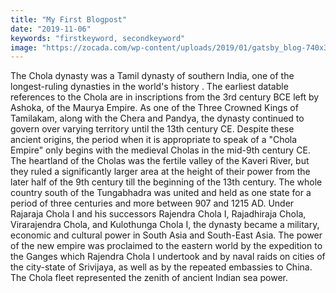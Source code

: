 ```yaml
---
title: "My First Blogpost"
date: "2019-11-06"
keywords: "firstkeyword, secondkeyword"
image: "https://zocada.com/wp-content/uploads/2019/01/gatsby_blog-740x370.png"
---
```


The Chola dynasty was a Tamil dynasty of southern India, one of the longest-ruling dynasties in the world's history . The earliest datable references to the Chola are in inscriptions from the 3rd century BCE left by Ashoka, of the Maurya Empire. As one of the Three Crowned Kings of Tamilakam, along with the Chera and Pandya, the dynasty continued to govern over varying territory until the 13th century CE. Despite these ancient origins, the period when it is appropriate to speak of a "Chola Empire" only begins with the medieval Cholas in the mid-9th century CE. The heartland of the Cholas was the fertile valley of the Kaveri River, but they ruled a significantly larger area at the height of their power from the later half of the 9th century till the beginning of the 13th century. The whole country south of the Tungabhadra was united and held as one state for a period of three centuries and more between 907 and 1215 AD. Under Rajaraja Chola I and his successors Rajendra Chola I, Rajadhiraja Chola, Virarajendra Chola, and Kulothunga Chola I, the dynasty became a military, economic and cultural power in South Asia and South-East Asia. The power of the new empire was proclaimed to the eastern world by the expedition to the Ganges which Rajendra Chola I undertook and by naval raids on cities of the city-state of Srivijaya, as well as by the repeated embassies to China. The Chola fleet represented the zenith of ancient Indian sea power.